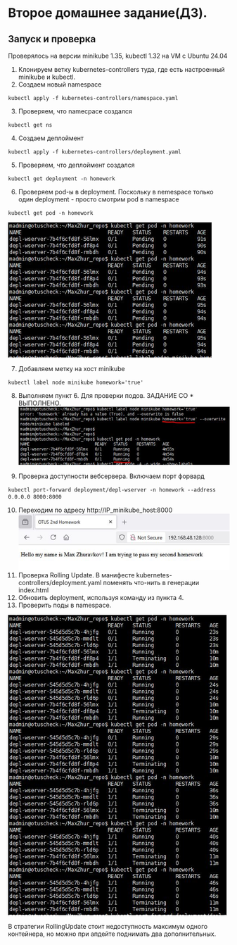 # Второе домашнее задание(ДЗ).
## Запуск и проверка
Проверялось на версии minikube 1.35, kubectl 1.32 на VM с Ubuntu 24.04
1. Клонируем ветку kubernetes-controllers туда, где есть настроенный minikube и kubectl.
2. Создаем новый namespace
```
kubectl apply -f kubernetes-controllers/namespace.yaml
```
3. Проверяем, что namecpace создался
```
kubectl get ns
```
4. Создаем деплоймент
```
kubectl apply -f kubernetes-controllers/deployment.yaml
```
5. Проверяем, что деплоймент создался
```
kubectl get deployment -n homework
```
6. Проверяем pod-ы в deployment. Поскольку в nemespace только один deployment - просто смотрим pod в namespace
```
kubectl get pod -n homework
```
![Видим, что все поды в статусе Pending](screenshots/otus_2nd_hw_01.jpg)

7. Добавляем метку на хост minikube
```
kubectl label node minikube homework='true'
```
8. Выполняем пункт 6. Для проверки подов. ЗАДАНИЕ СО * ВЫПОЛНЕНО.
![Видим, чтоб поды в статусе Running и после проверки Rediness Probe, поды станут Ready](screenshots/otus_2nd_hw_02.jpg)

9. Проверка доступности вебсервера. Включаем порт форвард
```
kubectl port-forward deployment/depl-wserver -n homework --address 0.0.0.0 8000:8000
```
10.  Переходим по адресу http://IP_minikube_host:8000
![Страница доступна](screenshots/otus_2nd_hw_04.jpg)
11.  Проверка Rolling Update. В манифесте kubernetes-controllers/deployment.yaml поменять что-нить в генерации index.html
12. Обновить deployment, используя команду из пункта 4.
13. Проверить поды в namespace.


![](screenshots/otus_2nd_hw_03.jpg)

В стратегии RollingUpdate стоит недоступность максимум одного контейнера, но можно при апдейте поднимать два дополнительных.


